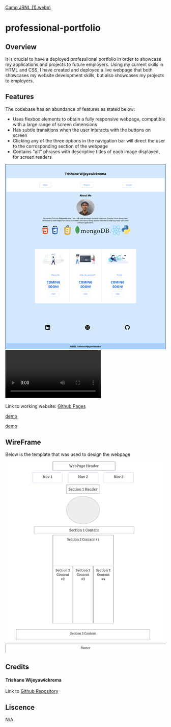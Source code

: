 [Camp JRNL (1).webm](https://user-images.githubusercontent.com/92243834/193717070-a6c34e66-afe4-428f-8297-101105098e63.webm)

# professional-portfolio


## Overview
It is crucial to have a deployed professiional portfolio in order to showcase my applications and projects to future employers. Using my current skills in HTML and CSS, I have created and deployed a live webpage that both showcases my website development skills, but also showcases my projects to employers.

## Features
The codebase has an abundance of features as stated below:
- Uses flexbox elements to obtain a fully responsive webpage, compatible with a large range of screen dimensions
- Has subtle transitions when the user interacts with the buttons on screen
- Clicking any of the three options in the navigation bar will direct the user to the corrosponding section of the webpage
- Contains "alt" phrases with descriptive titles of each image displayed, for screen readers 

![screenshot](assets/images/portfolio.png)
![snippet](assets/images/portfolio.webm)

Link to working website: [Github Pages](https://trishaneww.github.io/professional-portfolio/)

[demo](https://drive.google.com/file/d/1jft7Fvaprk9xIw0eAIX_janJ1-UsFBbr/view)

[demo](campjrnlrecording.webm)

## WireFrame

Below is the template that was used to design the webpage

![screenshot](assets/images/wireframe.png)

## Credits

#### Trishane Wijeyawickrema
Link to [Github Repository](https://github.com/Trishaneww/professional-portfolio)

## Liscence

N/A
